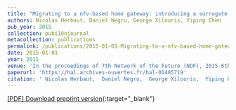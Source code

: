 ```yaml
---
title: "Migrating to a nfv-based home gateway: introducing a surrogate vnf approach"
authors: Nicolas Herbaut, Daniel Negru, George Xilouris, Yiping Chen
pub_year: 2015
collection: pubi18njournal
metacollection: publications
permalink: /publications/2015-01-01-Migrating-to-a-nfv-based-home-gateway-introducing-a-surrogate-vnf-approach
date: 2015-01-01
year: 2015
venue: 'In the proceedings of 7th Network of the Future (NOF), 2015 6th International Conference on the'
paperurl: 'https://hal.archives-ouvertes.fr/hal-01485719'
citation: ' Nicolas Herbaut,  Daniel Negru,  George Xilouris,  Yiping Chen, &quot;Migrating to a nfv-based home gateway: introducing a surrogate vnf approach.&quot; In the proceedings of 7th Network of the Future (NOF), 2015 6th International Conference on the, 2015.'
---
```

[\[PDF\] Download preprint version](https://hal.archives-ouvertes.fr/hal-01485719){:target="_blank"}
